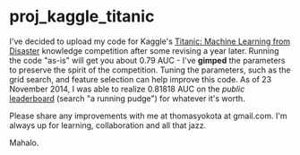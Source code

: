 proj_kaggle_titanic
===================

I've decided to upload my code for Kaggle's [Titanic: Machine Learning from Disaster](https://www.kaggle.com/c/titanic-gettingStarted)  knowledge competition after some revising a year later. Running the code "as-is" will get you about 0.79 AUC - I've **gimped** the parameters to preserve the spirit of the competition. Tuning the parameters, such as the grid search, and feature selection can help improve this code. As of 23 November 2014, I was able to realize 0.81818 AUC on the *public* [leaderboard](https://www.kaggle.com/c/titanic-gettingStarted/leaderboard) (search "a running pudge") for whatever it's worth.

Please share any improvements with me at thomasyokota at gmail.com. I'm always up for learning, collaboration and all that jazz.

Mahalo.


